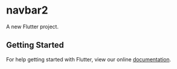 # navbar2

A new Flutter project.

## Getting Started

For help getting started with Flutter, view our online
[documentation](https://flutter.io/).
